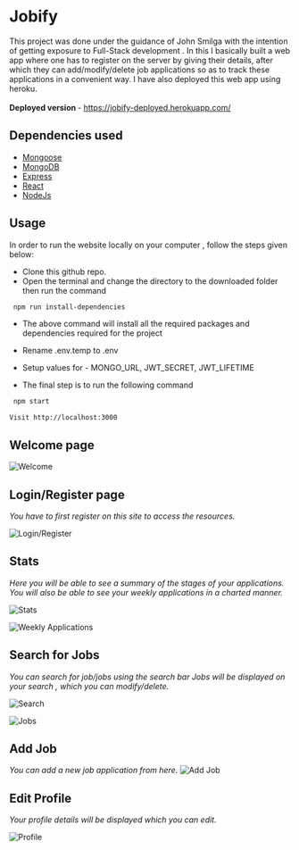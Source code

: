 # Jobify
This project was done under the guidance of John Smilga with the intention of getting exposure to Full-Stack development . In this I basically built a web app where one has to register on the server by giving their details, after which they can add/modify/delete job applications so as to track these applications in a convenient way. I have also deployed this web app using heroku. <br><br>
<b>Deployed version </b> - https://jobify-deployed.herokuapp.com/

## Dependencies used

   * [Mongoose](https://mongoosejs.com/docs/)
   * [MongoDB](https://www.mongodb.com/)
   * [Express](http://expressjs.com/)
   * [React](http://www.passportjs.org/docs/)
   * [NodeJs](https://nodejs.org/en/docs/)
 
## Usage

In order to run the website locally on your computer , follow the steps given below:

* Clone this github repo.
* Open the terminal and change the directory to the downloaded folder then run the command 

```sh
 npm run install-dependencies
```

* The above command will install all the required packages and dependencies required for the project 

* Rename .env.temp to .env
* Setup values for - MONGO_URL, JWT_SECRET, JWT_LIFETIME

* The final step is to run the following command

```sh
 npm start

 ```
 `Visit http://localhost:3000`


## Welcome page

![Welcome](https://user-images.githubusercontent.com/62882829/185743298-52fa3161-3860-4331-9e26-ffc1f82e46d8.jpg)


## Login/Register page

*You have to first register on this site to access the resources.*

![Login/Register](https://user-images.githubusercontent.com/62882829/185743335-912b4df1-e64a-4543-80fd-bfaa10810823.jpg)


## Stats

*Here you will be able to see a summary of the stages of your applications. 
You will also be able to see your weekly applications in a charted manner.*

![Stats](https://user-images.githubusercontent.com/62882829/185743489-c3da04a4-acf6-4064-ba4f-0f66293463cc.jpg)

![Weekly Applications](https://user-images.githubusercontent.com/62882829/185743498-27c31332-6580-4af2-8bb7-8f311c4c6b9a.jpg)


## Search for Jobs

*You can search for job/jobs using the search bar
Jobs will be displayed on your search , which you can modify/delete.*

![Search](https://user-images.githubusercontent.com/62882829/185743585-f4bbf493-5eff-48ed-960a-362d3999eca4.jpg)

![Jobs](https://user-images.githubusercontent.com/62882829/185743595-53c922f0-28b1-40fe-a9b7-0491f7a3fab5.jpg)


## Add Job
*You can add a new job application from here.*
![Add Job](https://user-images.githubusercontent.com/62882829/185743640-9389dcde-cba4-46c8-8f8f-829b4146c6b3.jpg)


## Edit Profile

*Your profile details will be displayed which you can edit.* 

![Profile](https://user-images.githubusercontent.com/62882829/185743684-5746df61-ff2d-47e5-9b70-95b99d6819d3.jpg)


